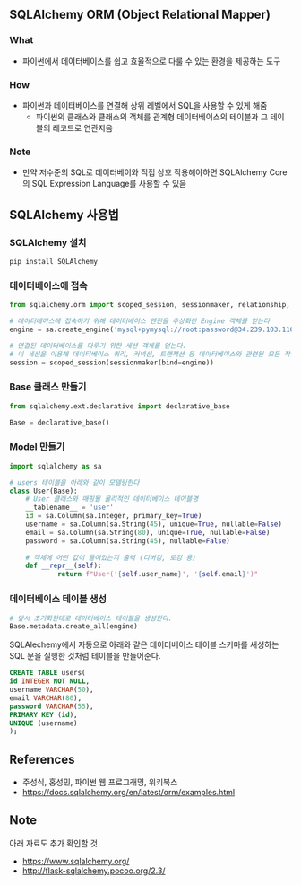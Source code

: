 
## SQLAlchemy ORM (Object Relational Mapper)

### What
- 파이썬에서 데이터베이스를 쉽고 효율적으로 다룰 수 있는 환경을 제공하는 도구

### How
- 파이썬과 데이터베이스를 연결해 상위 레벨에서 SQL을 사용할 수 있게 해줌
    - 파이썬의 클래스와 클래스의 객체를 관계형 데이터베이스의 테이블과 그 테이블의 레코드로 연관지음

### Note
- 만약 저수준의 SQL로 데이터베이와 직접 상호 작용해야하면 SQLAlchemy Core의 SQL Expression Language를 사용할 수 있음

## SQLAlchemy 사용법

### SQLAlchemy 설치
```shell
pip install SQLAlchemy
```

### 데이터베이스에 접속
```python
from sqlalchemy.orm import scoped_session, sessionmaker, relationship, backref

# 데이터베이스에 접속하기 위해 데이터베이스 엔진을 추상화한 Engine 객체를 얻는다
engine = sa.create_engine('mysql+pymysql://root:password@34.239.103.110/testdb') #'sqlite:///site.db'

# 연결된 데이터베이스를 다루기 위한 세션 객체를 얻는다.
# 이 세션을 이용해 데이터베이스 쿼리, 커넥션, 트랜잭션 등 데이터베이스와 관련된 모든 작업을 처리한다. bind 인자에 연결할 데이터베이스 엔진을 설정한다.
session = scoped_session(sessionmaker(bind=engine))
```

### Base 클래스 만들기
```python
from sqlalchemy.ext.declarative import declarative_base

Base = declarative_base()
```

### Model 만들기
```python
import sqlalchemy as sa

# users 테이블을 아래와 같이 모델링한다
class User(Base):
    # User 클래스와 매핑될 물리적인 데이터베이스 테이블명
    __tablename__ = 'user'
    id = sa.Column(sa.Integer, primary_key=True)
    username = sa.Column(sa.String(45), unique=True, nullable=False)
    email = sa.Column(sa.String(80), unique=True, nullable=False)
    password = sa.Column(sa.String(45), nullable=False)
    
    # 객체에 어떤 값이 들어있는지 출력 (디버깅, 로깅 용)
    def __repr__(self):
            return f"User('{self.user_name}', '{self.email}')"
```

### 데이터베이스 테이블 생성
```python
# 앞서 초기화한대로 데이터베이스 테이블을 생성한다.
Base.metadata.create_all(engine)
```

SQLAlechemy에서 자동으로 아래와 같은 데이터베이스 테이블 스키마를 새성하는 SQL 문을 실행한 것처럼 테이블을 만들어준다.

```sql
CREATE TABLE users(
id INTEGER NOT NULL,
username VARCHAR(50),
email VARCHAR(80),
password VARCHAR(55),
PRIMARY KEY (id),
UNIQUE (username)
);
```

## References
- 주성식, 홍성민, 파이썬 웹 프로그래밍, 위키북스
- https://docs.sqlalchemy.org/en/latest/orm/examples.html

## Note
아래 자료도 추가 확인할 것
- https://www.sqlalchemy.org/
- http://flask-sqlalchemy.pocoo.org/2.3/
